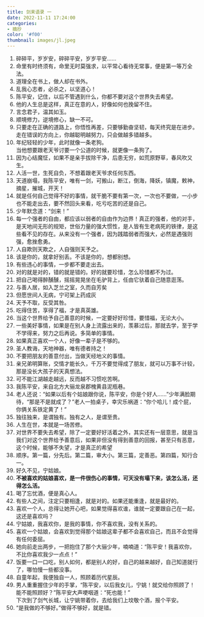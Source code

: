 ```yaml
---
title: 剑来语录 一
date: 2022-11-11 17:24:00
categories: 
- 摘抄
color: '#f00'
thumbnail: images/jl.jpeg
---
```


1. 碎碎平，岁岁安，碎碎平安，岁岁平安……
1. 命里有时终须有，命里无时莫强求，以平常心看待无常事，便是第一等万全法。
1. 道理全在书上，做人却在书外。
1. 乱我心志者，必杀之，以坚道心！
1. 陈平安，记住，以后不管遇到什么，你都不要对这个世界失去希望。
1. 他的人生总是这样，真正在意的人，好像如何也挽留不住。
1. 言念君子，温其如玉。
1. 顺境修力，逆境修心，缺一不可。
1. 只要走在正确的道路上，你悟性再差，只要够勤奋坚韧，每天终究是在进步。走在错误的方向上，你越聪明越努力，只会做越多错越多。
1. 年纪轻轻的少年，此时就像一条老狗。<br>当他想要跟老天爷讨要一个公道的时候，就更像一条狗了。
1. 因为心结魔怔，如果不是亲手拔除干净，后患无穷，如荒原野草，春风吹又生。
1. 人活一世，生死自负，不想着跟老天爷求任何东西。
1. 天道崩塌，我陈平安，唯有一剑，可搬山，断江，倒海，降妖，镇魔，敕神，摘星，摧城，开天！
1. 就是任何自己觉得不好的事情，就干脆不要有第一次，一次也不要做，一小步也不能走出去，要不然回头来看，吃亏吃苦的还是自己。
1. 少年默念道：“剑来！”
1. 每一个强者的自由，都应该以弱者的自由作为边界！真正的强者，他的对手，是天地间无形的规矩，世俗力量的强大惯性，是人皆有生老病死的铁律，是这些看不见的存在。从来没有一个强者，因为践踏弱者而强大，必然是遇强则强，愈挫愈勇。
1. 人自欺则天欺之，人自强则天予之。
1. 该是你的，就拿好别丢。不该是你的，想都别想。
1. 有些违心的事情，一步都不要走出去。
1. 对的就是对的，错的就是错的。好的就要珍惜，怎么珍惜都不为过。
1. 把自己喝得醉醺醺，摇摇晃晃坐在毛驴背上，任由它驮着自己随意逛荡。
1. 与善人居，如入芝兰之室，久而自芳矣
1. 但愿世间人无病，宁可架上药成灰
1. 天予不取，反受其咎。
1. 吃得住苦，享得了福，才是真英雄。
1. 当这个世界给予自己善意的时候，一定要好好珍惜，要惜福，无论大小。
1. 一些美好事情，如果是在别人身上流露出来的，羡慕过后，那就去学，至于学不学得来，努力之后再说。多简单的事情。
1. 如果真正喜欢一个人，好像一辈子是不够的。
1. 圣人教诲，天地神器，唯有德者持之！
1. 不要把朋友的善意付出，当做天经地义的事情。
1. 亲兄弟明算账，交情才能长久，千万不要觉得成了朋友，就可以万事不计较，那是没长大孩子的天真想法。
1. 可不能江湖越走越远，反而越不习惯吃苦啊。
1. 我陈平安，来自北方大骊龙泉郡槐黄县泥瓶巷。
1. 老人还说：“如果以后有个姑娘跟你说，陈平安，你是个好人……”少年满脸期待，“那是不是就成了？”老人一拍桌子，幸灾乐祸道：“你个哈儿！成个屁，你俩关系铁定黄了！”
1. 独往独来，是谓独有。独有之人，是谓至贵。
1. 人生在世，本就是一场苦修。
1. 对世界不要失去希望，除了一定要好好活着之外，其实还有一层意思，就是当我们对这个世界给予善意后，如果非但没有得到善意的回报，甚至只有恶意，这个时候，能够不失望，才是真正的希望
1. 顺序。第一篇，分先后。第二篇，审大小。第三篇，定善恶。第四篇，知行合一。
1. 好久不见，宁姑娘。
1. <strong>不被喜欢的姑娘喜欢，是一件很伤心的事情，可天没有塌下来，该怎么活，还得怎么活。</strong>
1. 喝了忘忧酒，便是真心人。
1. 有些人之间，注定只要相逢，就是对的。如果还能重逢，就是最好的。
1. 喜欢一个人，总得让她开心吧，如果觉得喜欢谁，谁就一定要跟自己在一起，这还是喜欢吗？
1. 宁姑娘，我喜欢你，是我的事情，你不喜欢我，没有关系的。
1. 喜欢一个姑娘，会喜欢到觉得那个姑娘这辈子都不会喜欢自己，而且不会觉得有任何委屈。
1. 她向前走出两步，一把抱住了那个大骊少年，喃喃道：“陈平安！我喜欢你，不比你喜欢我少一点点！”
1. 饭要一口一口吃，别人如何，都是别人的好，自己的越来越好，自己知道就行了，哪怕慢一些都没事。
1. 自童年起，我便独自一人，照顾着历代星辰。
1. 男人重重握住少年的手掌，“陈平安，以后我女儿，宁姚！就交给你照顾了！能不能照顾好？”陈平安大声哽咽道：“死也能！”<br>下次到了剑气长城，让宁姚带着你，去给我们上坟敬个酒，报个平安。
1. “是我做的不够好。”做得不够好，就是错。